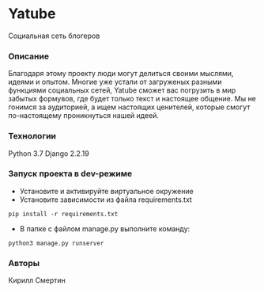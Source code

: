 # Yatube
Социальная сеть блогеров
### Описание
Благодаря этому проекту люди могут делиться своими мыслями, идеями и опытом. Многие уже устали от загруженых разными функциями социальных сетей, Yatube сможет вас погрузить в мир забытых формувов, где будет только текст и настоящее общение. Мы не гонимся за аудиторией, а ищем настоящих ценителей, которые смогут по-настоящему проникнуться нашей идеей.
### Технологии
Python 3.7
Django 2.2.19
### Запуск проекта в dev-режиме
- Установите и активируйте виртуальное окружение
- Установите зависимости из файла requirements.txt
```
pip install -r requirements.txt
``` 
- В папке с файлом manage.py выполните команду:
```
python3 manage.py runserver
```
### Авторы
Кирилл Смертин
